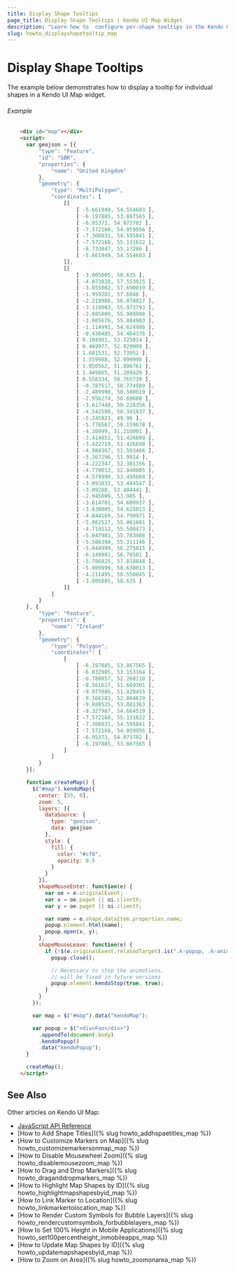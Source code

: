 ```yaml
---
title: Display Shape Tooltips
page_title: Display Shape Tooltips | Kendo UI Map Widget
description: "Learn how to  configure per-shape tooltips in the Kendo UI Map shape layer."
slug: howto_displayshapetooltip_map
---
```


# Display Shape Tooltips

The example below demonstrates how to display a tooltip for individual shapes in a Kendo UI Map widget.

###### Example

```html
    <div id="map"></div>
    <script>
      var geojson = [{
          "type": "Feature",
          "id": "GBR",
          "properties": {
              "name": "United Kingdom"
          },
          "geometry": {
              "type": "MultiPolygon",
              "coordinates": [
                  [[
                      [ -5.661949, 54.554603 ],
                      [ -6.197885, 53.867565 ],
                      [ -6.95373, 54.073702 ],
                      [ -7.572168, 54.059956 ],
                      [ -7.366031, 54.595841 ],
                      [ -7.572168, 55.131622 ],
                      [ -6.733847, 55.17286 ],
                      [ -5.661949, 54.554603 ]
                  ]],
                  [[
                      [ -3.005005, 58.635 ],
                      [ -4.073828, 57.553025 ],
                      [ -3.055002, 57.690019 ],
                      [ -1.959281, 57.6848 ],
                      [ -2.219988, 56.870017 ],
                      [ -3.119003, 55.973793 ],
                      [ -2.085009, 55.909998 ],
                      [ -2.005676, 55.804903 ],
                      [ -1.114991, 54.624986 ],
                      [ -0.430485, 54.464376 ],
                      [ 0.184981, 53.325014 ],
                      [ 0.469977, 52.929999 ],
                      [ 1.681531, 52.73952 ],
                      [ 1.559988, 52.099998 ],
                      [ 1.050562, 51.806761 ],
                      [ 1.449865, 51.289428 ],
                      [ 0.550334, 50.765739 ],
                      [ -0.787517, 50.774989 ],
                      [ -2.489998, 50.500019 ],
                      [ -2.956274, 50.69688 ],
                      [ -3.617448, 50.228356 ],
                      [ -4.542508, 50.341837 ],
                      [ -5.245023, 49.96 ],
                      [ -5.776567, 50.159678 ],
                      [ -4.30999, 51.210001 ],
                      [ -3.414851, 51.426009 ],
                      [ -3.422719, 51.426848 ],
                      [ -4.984367, 51.593466 ],
                      [ -5.267296, 51.9914 ],
                      [ -4.222347, 52.301356 ],
                      [ -4.770013, 52.840005 ],
                      [ -4.579999, 53.495004 ],
                      [ -3.093831, 53.404547 ],
                      [ -3.09208, 53.404441 ],
                      [ -2.945009, 53.985 ],
                      [ -3.614701, 54.600937 ],
                      [ -3.630005, 54.615013 ],
                      [ -4.844169, 54.790971 ],
                      [ -5.082527, 55.061601 ],
                      [ -4.719112, 55.508473 ],
                      [ -5.047981, 55.783986 ],
                      [ -5.586398, 55.311146 ],
                      [ -5.644999, 56.275015 ],
                      [ -6.149981, 56.78501 ],
                      [ -5.786825, 57.818848 ],
                      [ -5.009999, 58.630013 ],
                      [ -4.211495, 58.550845 ],
                      [ -3.005005, 58.635 ]
                  ]]
              ]
          }
      }, {
          "type": "Feature",
          "properties": {
              "name": "Ireland"
          },
          "geometry": {
              "type": "Polygon",
              "coordinates": [
                  [
                      [ -6.197885, 53.867565 ],
                      [ -6.032985, 53.153164 ],
                      [ -6.788857, 52.260118 ],
                      [ -8.561617, 51.669301 ],
                      [ -9.977086, 51.820455 ],
                      [ -9.166283, 52.864629 ],
                      [ -9.688525, 53.881363 ],
                      [ -8.327987, 54.664519 ],
                      [ -7.572168, 55.131622 ],
                      [ -7.366031, 54.595841 ],
                      [ -7.572168, 54.059956 ],
                      [ -6.95373, 54.073702 ],
                      [ -6.197885, 53.867565 ]
                  ]
              ]
          }
      }];

      function createMap() {
        $("#map").kendoMap({
          center: [55, 0],
          zoom: 5,
          layers: [{
            dataSource: {
              type: "geojson",
              data: geojson
            },
            style: {
              fill: {
                color: "#cf0",
                opacity: 0.5
              }
            }
          }],
          shapeMouseEnter: function(e) {
            var oe = e.originalEvent;
            var x = oe.pageX || oi.clientX;
            var y = oe.pageY || oi.clientY;

            var name = e.shape.dataItem.properties.name;
            popup.element.html(name);
            popup.open(x, y);
          },
          shapeMouseLeave: function(e) {
            if (!$(e.originalEvent.relatedTarget).is(".k-popup, .k-animation-container")) {
              popup.close();

              // Necessary to stop the animations,
              // will be fixed in future versions
              popup.element.kendoStop(true, true);
            }
          }
        });

        var map = $("#map").data("kendoMap");

        var popup = $("<div>Foo</div>")
          .appendTo(document.body)
          .kendoPopup()
          .data("kendoPopup");
      }

      createMap();
    </script>
```

## See Also

Other articles on Kendo UI Map:

* [JavaScript API Reference](/api/javascript/dataviz/ui/map)
* [How to Add Shape Titles]({% slug howto_addhspaetitles_map %})
* [How to Customize Markers on Map]({% slug howto_customizemarkersonmap_map %})
* [How to Disable Mousewheel Zoom]({% slug howto_disablemousezoom_map %})
* [How to Drag and Drop Markers]({% slug howto_draganddropmarkers_map %})
* [How to Highlight Map Shapes by ID]({% slug howto_highlightmapshapesbyid_map %})
* [How to Link Marker to Location]({% slug howto_linkmarkertolocation_map %})
* [How to Render Custom Symbols for Bubble Layers]({% slug howto_rendercustomsymbols_forbubblelayers_map %})
* [How to Set 100% Height in Mobile Applications]({% slug howto_set100percentheight_inmobileapps_map %})
* [How to Update Map Shapes by ID]({% slug howto_updatemapshapesbyid_map %})
* [How to Zoom on Area]({% slug howto_zoomonarea_map %})
